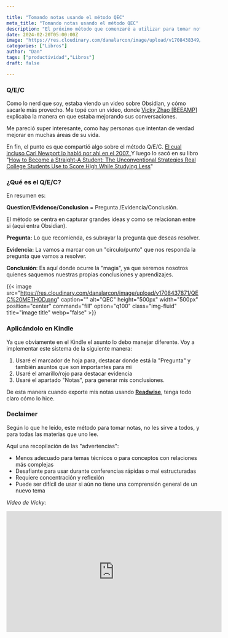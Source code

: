 ```yaml
---

title: "Tomando notas usando el método QEC"
meta_title: "Tomando notas usando el método QEC"
description: "El próximo método que comenzaré a utilizar para tomar notas en los libros físicos"
date: 2024-02-20T05:00:00Z
image: "https://res.cloudinary.com/danalarcon/image/upload/v1708438349/Tomando%20notas%20usando%20el%20m%C3%A9todo%20QEC.png"
categories: ["Libros"]
author: "Dan"
tags: ["productividad","Libros"]
draft: false

---
```


### Q/E/C

Como lo nerd que soy, estaba viendo un video sobre Obsidian, y cómo sacarle más provecho. Me topé con un video, donde [Vicky Zhao [BEEAMP]](https://www.youtube.com/@VickyZhaoBEEAMP) explicaba la manera en que estaba mejorando sus conversaciones.

Me pareció super interesante, como hay personas que intentan de verdad mejorar en muchas áreas de su vida.

En fin, el punto es que compartió algo sobre el método Q/E/C. [El cual incluso Carl Newport lo habló por ahi en el 2007. ](https://calnewport.com/monday-master-class-accelerate-qec-note-taking/) Y luego lo sacó en su libro "[How to Become a Straight-A Student: The Unconventional Strategies Real College Students Use to Score High While Studying Less](https://amzn.to/3uIHB39)"

### ¿Qué es el Q/E/C?

En resumen es:

**Question/Evidence/Conclusion** = Pregunta /Evidencia/Conclusión.

El método se centra en capturar grandes ideas y como se relacionan entre si (aqui entra Obsidian). 

**Pregunta:** Lo que recomienda, es subrayar la pregunta que deseas resolver.

**Evidencia:** La vamos a marcar con un "circulo/punto" que nos responda la pregunta que vamos a resolver.

**Conclusión**: Es aquí donde ocurre la "magia", ya que seremos nosotros quienes saquemos nuestras propias conclusiones y aprendizajes. 

{{< image src="https://res.cloudinary.com/danalarcon/image/upload/v1708437871/QEC%20METHOD.png" caption="" alt="QEC" height="500px" width="500px" position="center" command="fill" option="q100" class="img-fluid" title="image title"  webp="false" >}}

### Aplicándolo en Kindle

Ya que obviamente en el Kindle el asunto lo debo manejar diferente. Voy a implementar este sistema de la siguiente manera:

1. Usaré el marcador de hoja para, destacar donde está la "Pregunta" y también asuntos que son importantes para mi
2. Usaré el amarillo/rojo para destacar evidencia
3. Usaré el apartado "Notas", para generar mis conclusiones. 

De esta manera cuando exporte mis notas usando **[Readwise](https://readwise.io/)**, tenga todo claro cómo lo hice. 

### Declaimer

Según lo que he leído, este método para tomar notas, no les sirve a todos, y para todas las materias que uno lee. 

Aquí una recopilación de las "advertencias": 

- Menos adecuado para temas técnicos o para conceptos con relaciones más complejas  
- Desafiante para usar durante conferencias rápidas o mal estructuradas  
- Requiere concentración y reflexión  
- Puede ser difícil de usar si aún no tiene una comprensión general de un nuevo tema

*Video de Vicky:*

<iframe width="560" height="315" src="https://www.youtube.com/embed/5O46Rqh5zHE?si=pEE9j_NLLw2AKEVl" title="YouTube video player" frameborder="0" allow="accelerometer; autoplay; clipboard-write; encrypted-media; gyroscope; picture-in-picture; web-share" allowfullscreen></iframe>